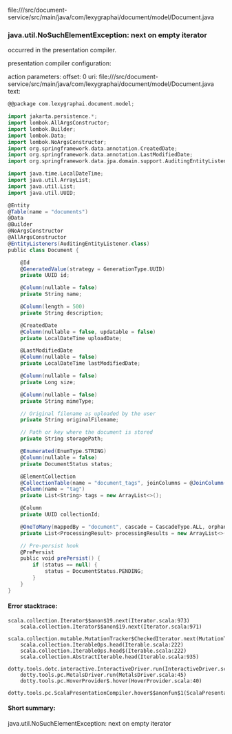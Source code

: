 file://<WORKSPACE>/src/document-service/src/main/java/com/lexygraphai/document/model/Document.java
### java.util.NoSuchElementException: next on empty iterator

occurred in the presentation compiler.

presentation compiler configuration:


action parameters:
offset: 0
uri: file://<WORKSPACE>/src/document-service/src/main/java/com/lexygraphai/document/model/Document.java
text:
```scala
@@package com.lexygraphai.document.model;

import jakarta.persistence.*;
import lombok.AllArgsConstructor;
import lombok.Builder;
import lombok.Data;
import lombok.NoArgsConstructor;
import org.springframework.data.annotation.CreatedDate;
import org.springframework.data.annotation.LastModifiedDate;
import org.springframework.data.jpa.domain.support.AuditingEntityListener;

import java.time.LocalDateTime;
import java.util.ArrayList;
import java.util.List;
import java.util.UUID;

@Entity
@Table(name = "documents")
@Data
@Builder
@NoArgsConstructor
@AllArgsConstructor
@EntityListeners(AuditingEntityListener.class)
public class Document {

    @Id
    @GeneratedValue(strategy = GenerationType.UUID)
    private UUID id;

    @Column(nullable = false)
    private String name;

    @Column(length = 500)
    private String description;

    @CreatedDate
    @Column(nullable = false, updatable = false)
    private LocalDateTime uploadDate;

    @LastModifiedDate
    @Column(nullable = false)
    private LocalDateTime lastModifiedDate;

    @Column(nullable = false)
    private Long size;

    @Column(nullable = false)
    private String mimeType;

    // Original filename as uploaded by the user
    private String originalFilename;

    // Path or key where the document is stored
    private String storagePath;

    @Enumerated(EnumType.STRING)
    @Column(nullable = false)
    private DocumentStatus status;

    @ElementCollection
    @CollectionTable(name = "document_tags", joinColumns = @JoinColumn(name = "document_id"))
    @Column(name = "tag")
    private List<String> tags = new ArrayList<>();

    @Column
    private UUID collectionId;

    @OneToMany(mappedBy = "document", cascade = CascadeType.ALL, orphanRemoval = true)
    private List<ProcessingResult> processingResults = new ArrayList<>();

    // Pre-persist hook
    @PrePersist
    public void prePersist() {
        if (status == null) {
            status = DocumentStatus.PENDING;
        }
    }
}

```



#### Error stacktrace:

```
scala.collection.Iterator$$anon$19.next(Iterator.scala:973)
	scala.collection.Iterator$$anon$19.next(Iterator.scala:971)
	scala.collection.mutable.MutationTracker$CheckedIterator.next(MutationTracker.scala:76)
	scala.collection.IterableOps.head(Iterable.scala:222)
	scala.collection.IterableOps.head$(Iterable.scala:222)
	scala.collection.AbstractIterable.head(Iterable.scala:935)
	dotty.tools.dotc.interactive.InteractiveDriver.run(InteractiveDriver.scala:164)
	dotty.tools.pc.MetalsDriver.run(MetalsDriver.scala:45)
	dotty.tools.pc.HoverProvider$.hover(HoverProvider.scala:40)
	dotty.tools.pc.ScalaPresentationCompiler.hover$$anonfun$1(ScalaPresentationCompiler.scala:376)
```
#### Short summary: 

java.util.NoSuchElementException: next on empty iterator